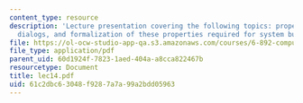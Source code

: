 ```yaml
---
content_type: resource
description: 'Lecture presentation covering the following topics: properties of human
  dialogs, and formalization of these properties required for system building.'
file: https://ol-ocw-studio-app-qa.s3.amazonaws.com/courses/6-892-computational-models-of-discourse-spring-2004/61c2dbc63048f9287a7a99a2bdd05963_lec14.pdf
file_type: application/pdf
parent_uid: 60d1924f-7823-1aed-404a-a8cca822467b
resourcetype: Document
title: lec14.pdf
uid: 61c2dbc6-3048-f928-7a7a-99a2bdd05963
---
```

